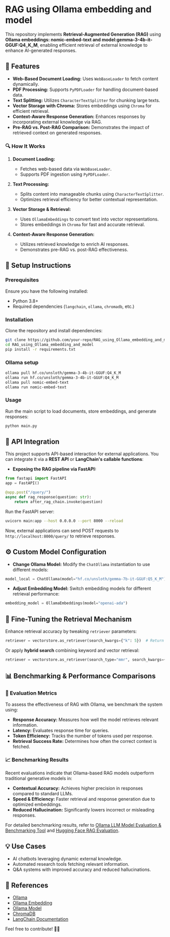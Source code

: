 # RAG using Ollama embedding and model

This repository implements **Retrieval-Augmented Generation (RAG)** using **Ollama embeddings: nomic-embed-text and model:gemma-3-4b-it-GGUF:Q4_K_M**, enabling efficient retrieval of external knowledge to enhance AI-generated responses.

## 📌 Features
- **Web-Based Document Loading:** Uses `WebBaseLoader` to fetch content dynamically.
- **PDF Processing:** Supports `PyPDFLoader` for handling document-based data.
- **Text Splitting:** Utilizes `CharacterTextSplitter` for chunking large texts.
- **Vector Storage with Chroma:** Stores embeddings using `Chroma` for efficient retrieval.
- **Context-Aware Response Generation:** Enhances responses by incorporating external knowledge via RAG.
- **Pre-RAG vs. Post-RAG Comparison:** Demonstrates the impact of retrieved context on generated responses.

### 🔍 How It Works
1. **Document Loading:**  
   - Fetches web-based data via `WebBaseLoader`.  
   - Supports PDF ingestion using `PyPDFLoader`.  

2. **Text Processing:**  
   - Splits content into manageable chunks using `CharacterTextSplitter`.  
   - Optimizes retrieval efficiency for better contextual representation.  

3. **Vector Storage & Retrieval:**  
   - Uses `OllamaEmbeddings` to convert text into vector representations.  
   - Stores embeddings in `Chroma` for fast and accurate retrieval.  

4. **Context-Aware Response Generation:**  
   - Utilizes retrieved knowledge to enrich AI responses.  
   - Demonstrates pre-RAG vs. post-RAG effectiveness.  

## 🚀 Setup Instructions
### Prerequisites
Ensure you have the following installed:
- Python 3.8+
- Required dependencies (`langchain`, `ollama`, `chromadb`, etc.)

### Installation
Clone the repository and install dependencies:
```bash
git clone https://github.com/your-repo/RAG_using_Ollama_embedding_and_model.git
cd RAG_using_Ollama_embedding_and_model
pip install -r requirements.txt
```
### Ollama setup
```bash
ollama pull hf.co/unsloth/gemma-3-4b-it-GGUF:Q4_K_M
ollama run hf.co/unsloth/gemma-3-4b-it-GGUF:Q4_K_M
ollama pull nomic-embed-text
ollama run nomic-embed-text
```

### Usage
Run the main script to load documents, store embeddings, and generate responses:
```bash
python main.py
```

## 🔗 API Integration  
This project supports API-based interaction for external applications. You can integrate it via a **REST API** or **LangChain's callable functions**:

- **Exposing the RAG pipeline via FastAPI:**  
```python
from fastapi import FastAPI
app = FastAPI()

@app.post("/query/")
async def rag_response(question: str):
    return after_rag_chain.invoke(question)
```
Run the FastAPI server:
```bash
uvicorn main:app --host 0.0.0.0 --port 8000 --reload
```
Now, external applications can send POST requests to `http://localhost:8000/query/` to retrieve responses.

## ⚙️ Custom Model Configuration
- **Change Ollama Model:** Modify the `ChatOllama` instantiation to use different models:
```python
model_local = ChatOllama(model="hf.co/unsloth/gemma-7b-it-GGUF:Q5_K_M")
```
- **Adjust Embedding Model:** Switch embedding models for different retrieval performance:
```python
embedding_model = OllamaEmbeddings(model="openai-ada")
```

## 🧠 Fine-Tuning the Retrieval Mechanism
Enhance retrieval accuracy by tweaking `retriever` parameters:
```python
retriever = vectorstore.as_retriever(search_kwargs={"k": 5})  # Return top 5 matches
```
Or apply **hybrid search** combining keyword and vector retrieval:
```python
retriever = vectorstore.as_retriever(search_type="mmr", search_kwargs={"lambda_mult": 0.3})
```

## 📊 Benchmarking & Performance Comparisons
### 🔬 Evaluation Metrics
To assess the effectiveness of RAG with Ollama, we benchmark the system using:
- **Response Accuracy:** Measures how well the model retrieves relevant information.
- **Latency:** Evaluates response time for queries.
- **Token Efficiency:** Tracks the number of tokens used per response.
- **Retrieval Success Rate:** Determines how often the correct context is fetched.

### 📈 Benchmarking Results
Recent evaluations indicate that Ollama-based RAG models outperform traditional generative models in:
- **Contextual Accuracy:** Achieves higher precision in responses compared to standard LLMs.
- **Speed & Efficiency:** Faster retrieval and response generation due to optimized embeddings.
- **Reduced Hallucination:** Significantly lowers incorrect or misleading responses.

For detailed benchmarking results, refer to [Ollama LLM Model Evaluation & Benchmarking Tool](https://github.com/valdecircarvalho/ollama_eval) and [Hugging Face RAG Evaluation](https://huggingface.co/learn/cookbook/rag_evaluation).

## 💡 Use Cases
- AI chatbots leveraging dynamic external knowledge.
- Automated research tools fetching relevant information.
- Q&A systems with improved accuracy and reduced hallucinations.

## 🔗 References
- [Ollama](https://ollama.com/)
- [Ollama Embedding](https://ollama.com/library/nomic-embed-text)
- [Ollama Model](https://huggingface.co/unsloth/gemma-3-4b-it-GGUF)
- [ChromaDB](https://www.trychroma.com/)
- [LangChain Documentation](https://python.langchain.com/)

Feel free to contribute! 🚀😊

